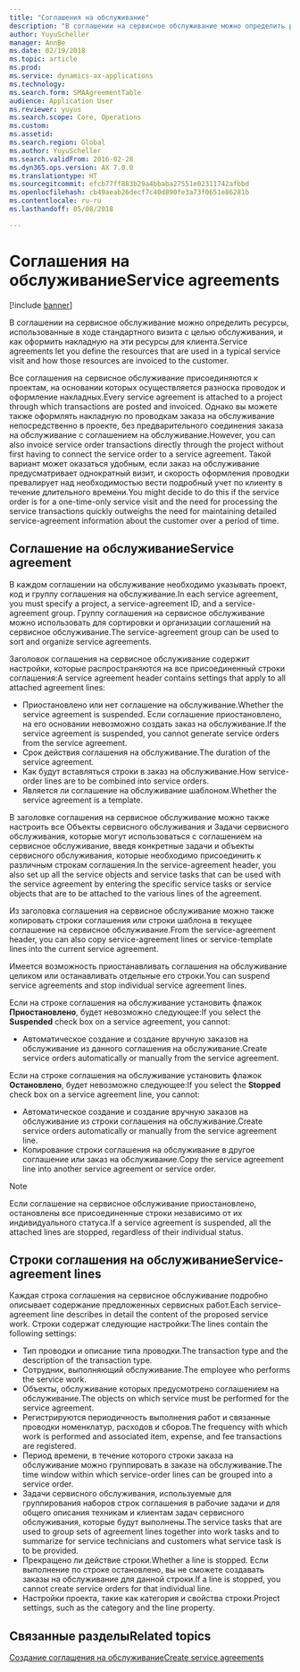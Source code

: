 ```yaml
---
title: "Соглашения на обслуживание"
description: "В соглашении на сервисное обслуживание можно определить ресурсы, использованные в ходе стандартного визита с целью обслуживания, и как оформить накладную на эти ресурсы для клиента."
author: YuyuScheller
manager: AnnBe
ms.date: 02/19/2018
ms.topic: article
ms.prod: 
ms.service: dynamics-ax-applications
ms.technology: 
ms.search.form: SMAAgreementTable
audience: Application User
ms.reviewer: yuyus
ms.search.scope: Core, Operations
ms.custom: 
ms.assetid: 
ms.search.region: Global
ms.author: YuyuScheller
ms.search.validFrom: 2016-02-28
ms.dyn365.ops.version: AX 7.0.0
ms.translationtype: HT
ms.sourcegitcommit: efcb77ff883b29a4bbaba27551e02311742afbbd
ms.openlocfilehash: cb49aeab26decf7c40d890fe3a73f0651e86281b
ms.contentlocale: ru-ru
ms.lasthandoff: 05/08/2018

---
```


# <a name="service-agreements"></a><span data-ttu-id="4cad0-103">Соглашения на обслуживание</span><span class="sxs-lookup"><span data-stu-id="4cad0-103">Service agreements</span></span>

[!include [banner](../includes/banner.md)]

<span data-ttu-id="4cad0-104">В соглашении на сервисное обслуживание можно определить ресурсы, использованные в ходе стандартного визита с целью обслуживания, и как оформить накладную на эти ресурсы для клиента.</span><span class="sxs-lookup"><span data-stu-id="4cad0-104">Service agreements let you define the resources that are used in a typical service visit and how those resources are invoiced to the customer.</span></span>

<span data-ttu-id="4cad0-105">Все соглашения на сервисное обслуживание присоединяются к проектам, на основании которых осуществляется разноска проводок и оформление накладных.</span><span class="sxs-lookup"><span data-stu-id="4cad0-105">Every service agreement is attached to a project through which transactions are posted and invoiced.</span></span> <span data-ttu-id="4cad0-106">Однако вы можете также оформлять накладную по проводкам заказа на обслуживание непосредственно в проекте, без предварительного соединения заказа на обслуживание с соглашением на обслуживание.</span><span class="sxs-lookup"><span data-stu-id="4cad0-106">However, you can also invoice service order transactions directly through the project without first having to connect the service order to a service agreement.</span></span> <span data-ttu-id="4cad0-107">Такой вариант может оказаться удобным, если заказ на обслуживание предусматривает однократный визит, и скорость оформления проводки превалирует над необходимостью вести подробный учет по клиенту в течение длительного времени.</span><span class="sxs-lookup"><span data-stu-id="4cad0-107">You might decide to do this if the service order is for a one-time-only service visit and the need for processing the service transactions quickly outweighs the need for maintaining detailed service-agreement information about the customer over a period of time.</span></span>

## <a name="service-agreement"></a><span data-ttu-id="4cad0-108">Соглашение на обслуживание</span><span class="sxs-lookup"><span data-stu-id="4cad0-108">Service agreement</span></span>

<span data-ttu-id="4cad0-109">В каждом соглашении на обслуживание необходимо указывать проект, код и группу соглашения на обслуживание.</span><span class="sxs-lookup"><span data-stu-id="4cad0-109">In each service agreement, you must specify a project, a service-agreement ID, and a service-agreement group.</span></span> <span data-ttu-id="4cad0-110">Группу соглашения на сервисное обслуживание можно использовать для сортировки и организации соглашений на сервисное обслуживание.</span><span class="sxs-lookup"><span data-stu-id="4cad0-110">The service-agreement group can be used to sort and organize service agreements.</span></span>

<span data-ttu-id="4cad0-111">Заголовок соглашения на сервисное обслуживание содержит настройки, которые распространяются на все присоединенный строки соглашения:</span><span class="sxs-lookup"><span data-stu-id="4cad0-111">A service agreement header contains settings that apply to all attached agreement lines:</span></span>

-  <span data-ttu-id="4cad0-112">Приостановлено или нет соглашение на обслуживание.</span><span class="sxs-lookup"><span data-stu-id="4cad0-112">Whether the service agreement is suspended.</span></span> <span data-ttu-id="4cad0-113">Если соглашение приостановлено, на его основании невозможно создать заказ на обслуживание.</span><span class="sxs-lookup"><span data-stu-id="4cad0-113">If the service agreement is suspended, you cannot generate service orders from the service agreement.</span></span>
-  <span data-ttu-id="4cad0-114">Срок действия соглашения на обслуживание.</span><span class="sxs-lookup"><span data-stu-id="4cad0-114">The duration of the service agreement.</span></span>
-  <span data-ttu-id="4cad0-115">Как будут вставляться строки в заказ на обслуживание.</span><span class="sxs-lookup"><span data-stu-id="4cad0-115">How service-order lines are to be combined into service orders.</span></span>
-  <span data-ttu-id="4cad0-116">Является ли соглашение на обслуживание шаблоном.</span><span class="sxs-lookup"><span data-stu-id="4cad0-116">Whether the service agreement is a template.</span></span>

<span data-ttu-id="4cad0-117">В заголовке соглашения на сервисное обслуживание можно также настроить все Объекты сервисного обслуживания и Задачи сервисного обслуживания, которые могут использоваться с соглашением на сервисное обслуживание, введя конкретные задачи и объекты сервисного обслуживания, которые необходимо присоединить к различным строкам соглашения.</span><span class="sxs-lookup"><span data-stu-id="4cad0-117">In the service-agreement header, you also set up all the service objects and service tasks that can be used with the service agreement by entering the specific service tasks or service objects that are to be attached to the various lines of the agreement.</span></span>

<span data-ttu-id="4cad0-118">Из заголовка соглашения на сервисное обслуживание можно также копировать строки соглашения или строки шаблона в текущее соглашение на сервисное обслуживание.</span><span class="sxs-lookup"><span data-stu-id="4cad0-118">From the service-agreement header, you can also copy service-agreement lines or service-template lines into the current service agreement.</span></span>

<span data-ttu-id="4cad0-119">Имеется возможность приостанавливать соглашения на обслуживание целиком или останавливать отдельные его строки.</span><span class="sxs-lookup"><span data-stu-id="4cad0-119">You can suspend service agreements and stop individual service agreement lines.</span></span>

<span data-ttu-id="4cad0-120">Если на строке соглашения на обслуживание установить флажок **Приостановлено**, будет невозможно следующее:</span><span class="sxs-lookup"><span data-stu-id="4cad0-120">If you select the **Suspended** check box on a service agreement, you cannot:</span></span>

-    <span data-ttu-id="4cad0-121">Автоматическое создание и создание вручную заказов на обслуживание из данного соглашения на обслуживание.</span><span class="sxs-lookup"><span data-stu-id="4cad0-121">Create service orders automatically or manually from the service agreement.</span></span>

<span data-ttu-id="4cad0-122">Если на строке соглашения на обслуживание установить флажок **Остановлено**, будет невозможно следующее:</span><span class="sxs-lookup"><span data-stu-id="4cad0-122">If you select the **Stopped** check box on a service agreement line, you cannot:</span></span>

-    <span data-ttu-id="4cad0-123">Автоматическое создание и создание вручную заказов на обслуживание из строки соглашения на обслуживание.</span><span class="sxs-lookup"><span data-stu-id="4cad0-123">Create service orders automatically or manually from the service agreement line.</span></span>
-    <span data-ttu-id="4cad0-124">Копирование строки соглашения на обслуживание в другое соглашение или заказ на обслуживание.</span><span class="sxs-lookup"><span data-stu-id="4cad0-124">Copy the service agreement line into another service agreement or service order.</span></span>


> [!NOTE]
> <span data-ttu-id="4cad0-125">Если соглашение на сервисное обслуживание приостановлено, остановлены все присоединенные строки независимо от их индивидуального статуса.</span><span class="sxs-lookup"><span data-stu-id="4cad0-125">If a service agreement is suspended, all the attached lines are stopped, regardless of their individual status.</span></span>

## <a name="service-agreement-lines"></a><span data-ttu-id="4cad0-126">Строки соглашения на обслуживание</span><span class="sxs-lookup"><span data-stu-id="4cad0-126">Service-agreement lines</span></span>

<span data-ttu-id="4cad0-127">Каждая строка соглашения на сервисное обслуживание подробно описывает содержание предложенных сервисных работ.</span><span class="sxs-lookup"><span data-stu-id="4cad0-127">Each service-agreement line describes in detail the content of the proposed service work.</span></span> <span data-ttu-id="4cad0-128">Строки содержат следующие настройки:</span><span class="sxs-lookup"><span data-stu-id="4cad0-128">The lines contain the following settings:</span></span>

-  <span data-ttu-id="4cad0-129">Тип проводки и описание типа проводки.</span><span class="sxs-lookup"><span data-stu-id="4cad0-129">The transaction type and the description of the transaction type.</span></span>
-  <span data-ttu-id="4cad0-130">Сотрудник, выполняющий обслуживание.</span><span class="sxs-lookup"><span data-stu-id="4cad0-130">The employee who performs the service work.</span></span>
-  <span data-ttu-id="4cad0-131">Объекты, обслуживание которых предусмотрено соглашением на обслуживание.</span><span class="sxs-lookup"><span data-stu-id="4cad0-131">The objects on which service must be performed for the service agreement.</span></span>
-  <span data-ttu-id="4cad0-132">Регистрируются периодичность выполнения работ и связанные проводки номенклатур, расходов и сборов.</span><span class="sxs-lookup"><span data-stu-id="4cad0-132">The frequency with which work is performed and associated item, expense, and fee transactions are registered.</span></span>
-  <span data-ttu-id="4cad0-133">Период времени, в течение которого строки заказа на обслуживание можно группировать в заказе на обслуживание.</span><span class="sxs-lookup"><span data-stu-id="4cad0-133">The time window within which service-order lines can be grouped into a service order.</span></span>
-  <span data-ttu-id="4cad0-134">Задачи сервисного обслуживания, используемые для группирования наборов строк соглашения в рабочие задачи и для общего описания техникам и клиентам задач сервисного обслуживания, которые будут выполнены.</span><span class="sxs-lookup"><span data-stu-id="4cad0-134">The service tasks that are used to group sets of agreement lines together into work tasks and to summarize for service technicians and customers what service task is to be provided.</span></span>
-  <span data-ttu-id="4cad0-135">Прекращено ли действие строки.</span><span class="sxs-lookup"><span data-stu-id="4cad0-135">Whether a line is stopped.</span></span> <span data-ttu-id="4cad0-136">Если выполнение по строке остановлено, вы не сможете создавать заказы на обслуживание для данной строки.</span><span class="sxs-lookup"><span data-stu-id="4cad0-136">If a line is stopped, you cannot create service orders for that individual line.</span></span>
-  <span data-ttu-id="4cad0-137">Настройки проекта, такие как категория и свойства строки.</span><span class="sxs-lookup"><span data-stu-id="4cad0-137">Project settings, such as the category and the line property.</span></span>

## <a name="related-topics"></a><span data-ttu-id="4cad0-138">Связанные разделы</span><span class="sxs-lookup"><span data-stu-id="4cad0-138">Related topics</span></span>

[<span data-ttu-id="4cad0-139">Создание соглашения на обслуживание</span><span class="sxs-lookup"><span data-stu-id="4cad0-139">Create service agreements</span></span>](create-service-agreements.md)

